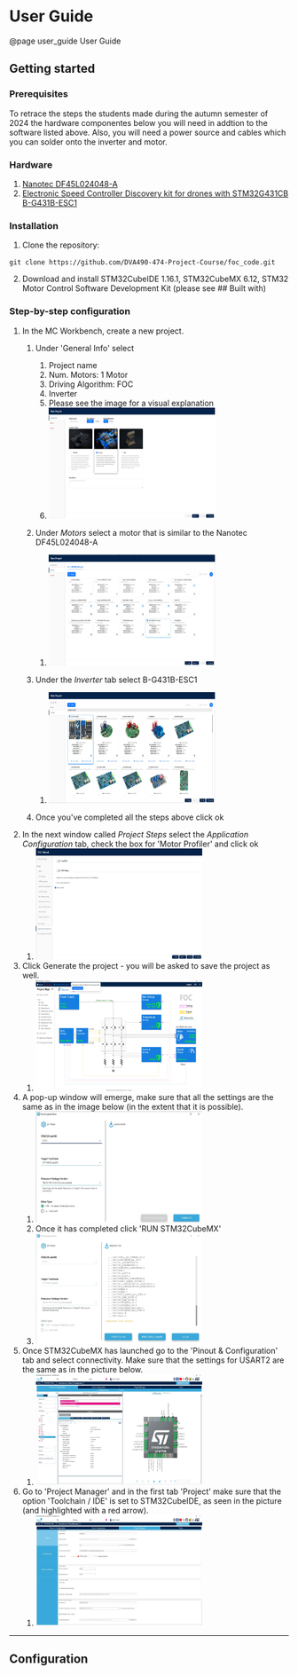 User Guide
=======================

@page user_guide User Guide

Getting started
-----------------------

### Prerequisites

To retrace the steps the students made during the autumn semester of 2024 the hardware componentes below you will need in addtion to the software listed above. Also, you will need a power source and cables which you can solder onto the inverter and motor.

### Hardware
1. [Nanotec DF45L024048-A](https://www.nanotec.com/eu/en/products/1786-df45l024048-a)
2. [Electronic Speed Controller Discovery kit for drones with STM32G431CB B-G431B-ESC1](https://www.mouser.se/ProductDetail/511-B-G431B-ESC1)


### Installation
1. Clone the repository:
```
git clone https://github.com/DVA490-474-Project-Course/foc_code.git
```
2. Download and install STM32CubeIDE 1.16.1, STM32CubeMX 6.12, STM32 Motor Control Software Development Kit (please see ## Built with)

### Step-by-step configuration
1. In the MC Workbench, create a new project.
    1. Under 'General Info' select
        1. Project name 
        2. Num. Motors: 1 Motor
        3. Driving Algorithm: FOC
        4. Inverter
        5. Please see the image for a visual explanation
        6. <img src="instruction_pictures/general_info.jpg" alt="General Info" width="300" height="200">
        

    2. Under *Motors* select a motor that is similar to the Nanotec DF45L024048-A
        1. <img src="instruction_pictures/Motors.jpg" alt="Motors" width="300" height="200">
    4. Under the *Inverter* tab select B-G431B-ESC1
        1. <img src="instruction_pictures/Inverter.jpg" alt="Inverter" width="300" height="200">
    5. Once you've completed all the steps above click ok
2. In the next window called *Project Steps* select the *Application Configuration* tab, check the box for 'Motor Profiler' and click ok
    1. <img src="instruction_pictures/user_interface.jpg" alt="Application Configuration" width="300" height="200">
3. Click Generate the project - you will be asked to save the project as well.
    1. <img src="instruction_pictures/generate_the_project.jpg" alt="Generate the project" width="300" height="200">
4. A pop-up window will emerge, make sure that all the settings are the same as in the image below (in the extent that it is possible).
    1. <img src="instruction_pictures/generate_the_code.jpg" alt="Generate the code" width="300" height="200">
    2. Once it has completed click 'RUN STM32CubeMX'
    3. <img src="instruction_pictures/run_stm32cubemx.jpg" alt="RUN STM32CubeMX" width="300" height="200">
5. Once STM32CubeMX has launched go to the 'Pinout & Configuration' tab and select connectivity. Make sure that the settings for USART2 are the same as in the picture below.
    1. <img src="instruction_pictures/pinout_&_configuration_connectivity.jpg" alt="Pinout & Configuration - Connectivity" width="300" height="200">
6. Go to 'Project Manager' and in the first tab 'Project' make sure that the option 'Toolchain / IDE' is set to STM32CubeIDE, as seen in the picture (and highlighted with a red arrow).
    1. <img src="instruction_pictures/stm32cubemx_project_manager_project.jpg" alt="Project Manager - Project" width="300" height="200">

-----------------------

Configuration
-----------------------
